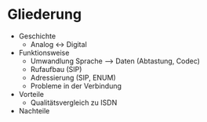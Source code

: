 Gliederung
==========

- Geschichte
    - Analog <-> Digital
- Funktionsweise
    - Umwandlung Sprache --> Daten (Abtastung, Codec)
    - Rufaufbau (SIP)
    - Adressierung (SIP, ENUM)
    - Probleme in der Verbindung
- Vorteile
    - Qualitätsvergleich zu ISDN
- Nachteile
